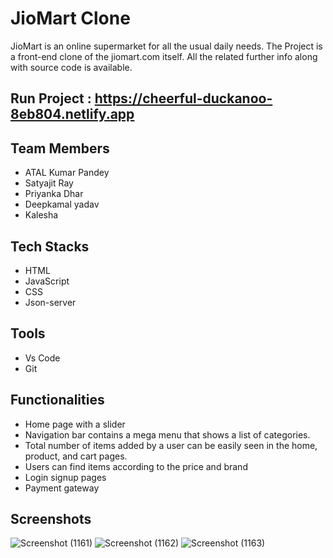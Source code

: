 # JioMart Clone

JioMart is an online supermarket for all the usual daily needs.
The Project is a front-end clone of the jiomart.com itself. All the related further info along with source code is available.

## Run Project : https://cheerful-duckanoo-8eb804.netlify.app 


## Team Members

 - ATAL Kumar Pandey
 - Satyajit Ray
 - Priyanka Dhar
 - Deepkamal yadav
 - Kalesha	
 
 ## Tech Stacks

 - HTML
 - JavaScript
 - CSS
 - Json-server


## Tools

 - Vs Code
 - Git


## Functionalities
- Home page with a slider
- Navigation bar contains a mega menu that shows a list of
categories.
- Total number of items added by a user can be easily seen in
the home, product, and cart pages.
- Users can find items according to the price and brand 
- Login signup  pages
- Payment gateway

## Screenshots

![Screenshot (1161)](https://user-images.githubusercontent.com/105913793/205855524-3dd78c1d-0ee8-4d83-875a-7da9e0dec8cc.png)
![Screenshot (1162)](https://user-images.githubusercontent.com/105913793/205855546-ac7cc4c0-0fdb-445e-8e45-559d882a04c9.png)
![Screenshot (1163)](https://user-images.githubusercontent.com/105913793/205855551-a76991d6-1c0d-43c3-9bbc-6608ae137b27.png)

